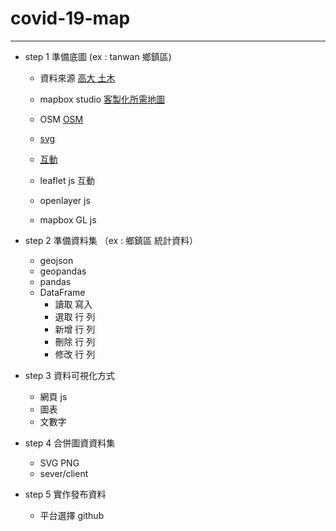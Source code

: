 # covid-19-map
---

- step 1 準備底圖
(ex : tanwan 鄉鎮區)
    - 資料來源 [高大 土木](https://sheethub.com/ronnywang/%E9%84%89%E9%8E%AE%E5%B8%82%E5%8D%80%E8%A1%8C%E6%94%BF%E5%8D%80%E5%9F%9F%E7%95%8C%E7%B7%9A?page=5)

    - mapbox studio [客製化所需地圖](https://www.mapbox.com/mapbox-studio)
    - OSM [OSM](https://www.openstreetmap.org/#map=9/22.7002/121.0281&layers=N)
    - [svg](https://www.oxxostudio.tw/articles/201410/svg-tutorial.html)
    
    - [互動](https://www.letswrite.tw/d3-vue-taiwan-map/)

    - leaflet js 互動
    - openlayer js
    - mapbox GL js

- step 2 準備資料集 （ex : 鄉鎮區 統計資料）
    - geojson
    - geopandas
    - pandas
    - DataFrame
        - 讀取 寫入
        - 選取 行 列
        - 新增 行 列
        - 刪除 行 列
        - 修改 行 列
    
- step 3 資料可視化方式
    - 網頁 js
    - 圖表
    - 文數字
- step 4 合併圖資資料集
    - SVG PNG
    - sever/client
- step 5 實作發布資料
    - 平台選擇 github